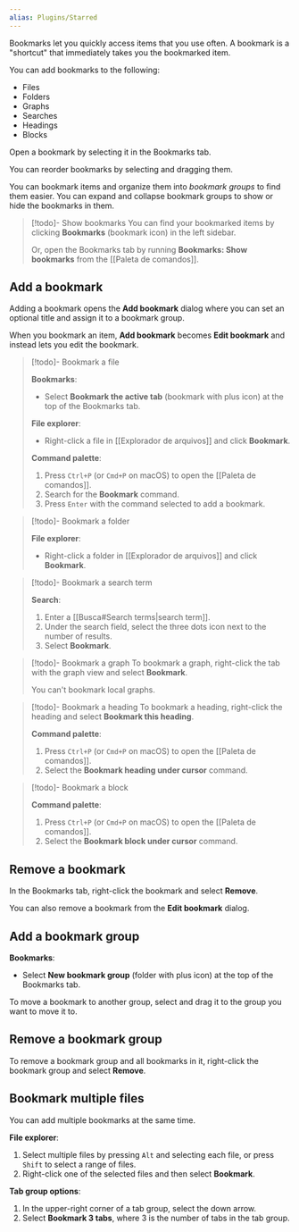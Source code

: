 ```yaml
---
alias: Plugins/Starred
---
```


Bookmarks let you quickly access items that you use often. A bookmark is a "shortcut" that immediately takes you the bookmarked item.

You can add bookmarks to the following:

- Files
- Folders
- Graphs
- Searches
- Headings
- Blocks

Open a bookmark by selecting it in the Bookmarks tab.

You can reorder bookmarks by selecting and dragging them.

You can bookmark items and organize them into _bookmark groups_ to find them easier. You can expand and collapse bookmark groups to show or hide the bookmarks in them.

> [!todo]- Show bookmarks
> You can find your bookmarked items by clicking **Bookmarks** (bookmark icon) in the left sidebar.
>
> Or, open the Bookmarks tab by running **Bookmarks: Show bookmarks** from the [[Paleta de comandos]].

## Add a bookmark

Adding a bookmark opens the **Add bookmark** dialog where you can set an optional title and assign it to a bookmark group.

When you bookmark an item, **Add bookmark** becomes **Edit bookmark** and instead lets you edit the bookmark.

> [!todo]- Bookmark a file
>
> **Bookmarks**:
>
> - Select **Bookmark the active tab** (bookmark with plus icon) at the top of the Bookmarks tab.
>
> **File explorer**:
>
> - Right-click a file in [[Explorador de arquivos]] and click **Bookmark**.
>
> **Command palette**:
>
> 1. Press `Ctrl+P` (or `Cmd+P` on macOS) to open the [[Paleta de comandos]].
> 2. Search for the **Bookmark** command.
> 3. Press `Enter` with the command selected to add a bookmark.

> [!todo]- Bookmark a folder
>
> **File explorer**:
>
> - Right-click a folder in [[Explorador de arquivos]] and click **Bookmark**.

> [!todo]- Bookmark a search term
>
> **Search**:
>
> 1. Enter a [[Busca#Search terms|search term]].
> 2. Under the search field, select the three dots icon next to the number of results.
> 3. Select **Bookmark**.

> [!todo]- Bookmark a graph
> To bookmark a graph, right-click the tab with the graph view and select **Bookmark**.
>
> You can't bookmark local graphs.

> [!todo]- Bookmark a heading
> To bookmark a heading, right-click the heading and select **Bookmark this heading**.
>
> **Command palette**:
>
> 1. Press `Ctrl+P` (or `Cmd+P` on macOS) to open the [[Paleta de comandos]].
> 2. Select the **Bookmark heading under cursor** command.

> [!todo]- Bookmark a block
>
> **Command palette**:
>
> 1. Press `Ctrl+P` (or `Cmd+P` on macOS) to open the [[Paleta de comandos]].
> 2. Select the **Bookmark block under cursor** command.

## Remove a bookmark

In the Bookmarks tab, right-click the bookmark and select **Remove**.

You can also remove a bookmark from the **Edit bookmark** dialog.

## Add a bookmark group

**Bookmarks**:

- Select **New bookmark group** (folder with plus icon) at the top of the Bookmarks tab.

To move a bookmark to another group, select and drag it to the group you want to move it to.

## Remove a bookmark group

To remove a bookmark group and all bookmarks in it, right-click the bookmark group and select **Remove**.

## Bookmark multiple files

You can add multiple bookmarks at the same time.

**File explorer**:

1. Select multiple files by pressing `Alt` and selecting each file, or press `Shift` to select a range of files.
2. Right-click one of the selected files and then select **Bookmark**.

**Tab group options**:

1. In the upper-right corner of a tab group, select the down arrow.
2. Select **Bookmark 3 tabs**, where 3 is the number of tabs in the tab group.
